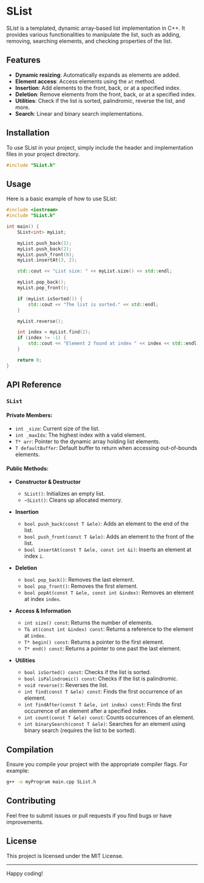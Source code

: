 # SList

SList is a templated, dynamic array-based list implementation in C++. It provides various functionalities to manipulate the list, such as adding, removing, searching elements, and checking properties of the list.

## Features

- **Dynamic resizing**: Automatically expands as elements are added.
- **Element access**: Access elements using the `at` method.
- **Insertion**: Add elements to the front, back, or at a specified index.
- **Deletion**: Remove elements from the front, back, or at a specified index.
- **Utilities**: Check if the list is sorted, palindromic, reverse the list, and more.
- **Search**: Linear and binary search implementations.

## Installation

To use SList in your project, simply include the header and implementation files in your project directory.

```cpp
#include "SList.h"
```

## Usage

Here is a basic example of how to use SList:

```cpp
#include <iostream>
#include "SList.h"

int main() {
    SList<int> myList;

    myList.push_back(1);
    myList.push_back(2);
    myList.push_front(0);
    myList.insertAt(3, 2);

    std::cout << "List size: " << myList.size() << std::endl;

    myList.pop_back();
    myList.pop_front();

    if (myList.isSorted()) {
        std::cout << "The list is sorted." << std::endl;
    }

    myList.reverse();

    int index = myList.find(2);
    if (index != -1) {
        std::cout << "Element 2 found at index " << index << std::endl;
    }

    return 0;
}
```

## API Reference

### `SList`

#### Private Members:
- `int _size`: Current size of the list.
- `int _maxIdx`: The highest index with a valid element.
- `T* arr`: Pointer to the dynamic array holding list elements.
- `T defaultBuffer`: Default buffer to return when accessing out-of-bounds elements.

#### Public Methods:

- **Constructor & Destructor**
  - `SList()`: Initializes an empty list.
  - `~SList()`: Cleans up allocated memory.

- **Insertion**
  - `bool push_back(const T &ele)`: Adds an element to the end of the list.
  - `bool push_front(const T &ele)`: Adds an element to the front of the list.
  - `bool insertAt(const T &ele, const int &i)`: Inserts an element at index `i`.

- **Deletion**
  - `bool pop_back()`: Removes the last element.
  - `bool pop_front()`: Removes the first element.
  - `bool popAt(const T &ele, const int &index)`: Removes an element at index `index`.

- **Access & Information**
  - `int size() const`: Returns the number of elements.
  - `T& at(const int &index) const`: Returns a reference to the element at `index`.
  - `T* begin() const`: Returns a pointer to the first element.
  - `T* end() const`: Returns a pointer to one past the last element.

- **Utilities**
  - `bool isSorted() const`: Checks if the list is sorted.
  - `bool isPalindromic() const`: Checks if the list is palindromic.
  - `void reverse()`: Reverses the list.
  - `int find(const T &ele) const`: Finds the first occurrence of an element.
  - `int findAfter(const T &ele, int index) const`: Finds the first occurrence of an element after a specified index.
  - `int count(const T &ele) const`: Counts occurrences of an element.
  - `int binarySearch(const T &ele)`: Searches for an element using binary search (requires the list to be sorted).

## Compilation

Ensure you compile your project with the appropriate compiler flags. For example:

```bash
g++ -o myProgram main.cpp SList.h
```

## Contributing

Feel free to submit issues or pull requests if you find bugs or have improvements.

## License

This project is licensed under the MIT License.

---

Happy coding!
